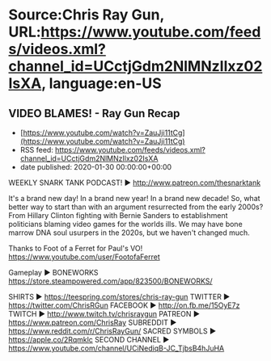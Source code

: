 # Source:Chris Ray Gun, URL:https://www.youtube.com/feeds/videos.xml?channel_id=UCctjGdm2NlMNzIlxz02IsXA, language:en-US

## VIDEO BLAMES! - Ray Gun Recap
 - [https://www.youtube.com/watch?v=ZauJji11tCg](https://www.youtube.com/watch?v=ZauJji11tCg)
 - RSS feed: https://www.youtube.com/feeds/videos.xml?channel_id=UCctjGdm2NlMNzIlxz02IsXA
 - date published: 2020-01-30 00:00:00+00:00

WEEKLY SNARK TANK PODCAST! ► http://www.patreon.com/thesnarktank

It's a brand new day! In a brand new year! In a brand new decade! So, what better way to start than with an argument resurrected from the early 2000s? From Hillary Clinton fighting with Bernie Sanders to establishment politicians blaming video games for the worlds ills. We may have bone marrow DNA soul usurpers in the 2020s, but we haven't changed much. 

Thanks to Foot of a Ferret for Paul's VO!
https://www.youtube.com/user/FootofaFerret

Gameplay ► BONEWORKS 
https://store.steampowered.com/app/823500/BONEWORKS/

SHIRTS ► https://teespring.com/stores/chris-ray-gun
TWITTER ► https://twitter.com/ChrisRGun
FACEBOOK ► http://on.fb.me/15OyE7z
TWITCH ► http://www.twitch.tv/chrisraygun
PATREON ► https://www.patreon.com/ChrisRay
SUBREDDIT ► https://www.reddit.com/r/ChrisRayGun/
SACRED SYMBOLS  ► https://apple.co/2Rqmklc
SECOND CHANNEL ► https://www.youtube.com/channel/UCiNediqB-JC_TjbsB4hJuHA

